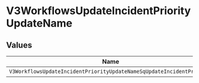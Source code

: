 # V3WorkflowsUpdateIncidentPriorityUpdateName


## Values

| Name                                                                  | Value                                                                 |
| --------------------------------------------------------------------- | --------------------------------------------------------------------- |
| `V3WorkflowsUpdateIncidentPriorityUpdateNameSqUpdateIncidentPriority` | sq_update_incident_priority                                           |